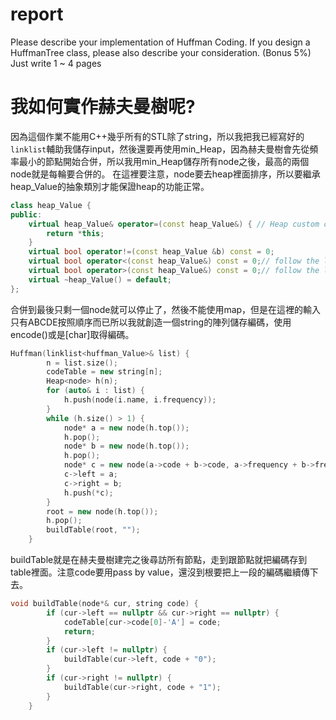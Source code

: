 # report
Please describe your implementation of Huffman Coding.
If you design a HuffmanTree class, please also describe your consideration. (Bonus 5%)
Just write 1 ~ 4 pages
# 我如何實作赫夫曼樹呢?

因為這個作業不能用C++幾乎所有的STL除了string，所以我把我已經寫好的`linklist`輔助我儲存input，然後還要再使用min_Heap，因為赫夫曼樹會先從頻率最小的節點開始合併，所以我用min_Heap儲存所有node之後，最高的兩個node就是每輪要合併的。
在這裡要注意，node要去heap裡面排序，所以要繼承heap_Value的抽象類別才能保證heap的功能正常。
```cpp
class heap_Value {
public:
    virtual heap_Value& operator=(const heap_Value&) { // Heap custom class should be inherited from heap_Value
        return *this;
    }
    virtual bool operator!=(const heap_Value &b) const = 0;
    virtual bool operator<(const heap_Value&) const = 0;// follow the logic of < to make max heap reverse the logic of < to make min heap
    virtual bool operator>(const heap_Value&) const = 0;// follow the logic of < to make max heap reverse the logic of < to make min heap
    virtual ~heap_Value() = default;
};
```
合併到最後只剩一個node就可以停止了，然後不能使用map，但是在這裡的輸入只有ABCDE按照順序而已所以我就創造一個string的陣列儲存編碼，使用encode()或是[char]取得編碼。

```cpp
Huffman(linklist<huffman_Value>& list) {
        n = list.size();
        codeTable = new string[n];
        Heap<node> h(n);
        for (auto& i : list) {
            h.push(node(i.name, i.frequency));
        }
        while (h.size() > 1) {
            node* a = new node(h.top());
            h.pop();
            node* b = new node(h.top());
            h.pop();
            node* c = new node(a->code + b->code, a->frequency + b->frequency);
            c->left = a;
            c->right = b;
            h.push(*c);
        }
        root = new node(h.top());
        h.pop();
        buildTable(root, "");
    }
```
buildTable就是在赫夫曼樹建完之後尋訪所有節點，走到跟節點就把編碼存到table裡面。注意code要用pass by value，還沒到根要把上一段的編碼繼續傳下去。
```cpp
void buildTable(node*& cur, string code) {
        if (cur->left == nullptr && cur->right == nullptr) {
            codeTable[cur->code[0]-'A'] = code;
            return;
        }
        if (cur->left != nullptr) {
            buildTable(cur->left, code + "0");
        }
        if (cur->right != nullptr) {
            buildTable(cur->right, code + "1");
        }
    }
```


